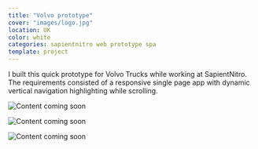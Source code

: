 ```yaml
---
title: "Volvo prototype"
cover: "images/logo.jpg"
location: UK
color: white
categories: sapientnitro web prototype spa
template: project
---
```


I built this quick prototype for Volvo Trucks while working at SapientNitro. The requirements consisted of a responsive single page app with dynamic vertical navigation highlighting while scrolling.

![Content coming soon](/work/volvo/images/0.png)

![Content coming soon](/work/volvo/images/1.jpg)

![Content coming soon](/work/volvo/images/3.jpg)
